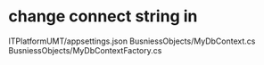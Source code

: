 # change connect string in 
ITPlatformUMT/appsettings.json
BusniessObjects/MyDbContext.cs
BusniessObjects/MyDbContextFactory.cs
